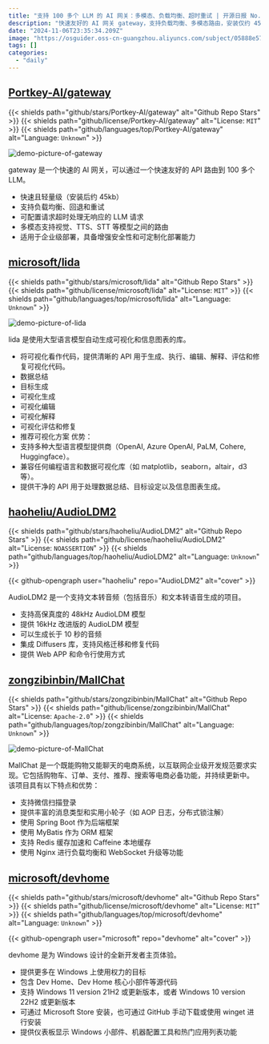 ```yaml
---
title: "支持 100 多个 LLM 的 AI 网关：多模态、负载均衡、超时重试 | 开源日报 No.414"
description: "快速友好的 AI 网关 gateway，支持负载均衡、多模态路由，安装仅约 45kb，适用于企业级部署，安全可靠，让 AI 服务更高效！"
date: "2024-11-06T23:35:34.209Z"
image: "https://osguider.oss-cn-guangzhou.aliyuncs.com/subject/05888e57848603a343f2828f8ae3e3bb.png"
tags: []
categories:
  - "daily"
---
```


## [Portkey-AI/gateway](https://github.com/Portkey-AI/gateway)

{{< shields path="github/stars/Portkey-AI/gateway" alt="Github Repo Stars" >}} {{< shields path="github/license/Portkey-AI/gateway" alt="License: `MIT`" >}} {{< shields path="github/languages/top/Portkey-AI/gateway" alt="Language: `Unknown`" >}}

![demo-picture-of-gateway](https://static.osguider.com/subject/github/Portkey-AI/gateway/fcd930ac5f0c8e3cf02152ae654f28b6.gif)

gateway 是一个快速的 AI 网关，可以通过一个快速友好的 API 路由到 100 多个 LLM。

- 快速且轻量级（安装后约 45kb）
- 支持负载均衡、回退和重试
- 可配置请求超时处理无响应的 LLM 请求
- 多模态支持视觉、TTS、STT 等模型之间的路由
- 适用于企业级部署，具备增强安全性和可定制化部署能力
  
## [microsoft/lida](https://github.com/microsoft/lida)

{{< shields path="github/stars/microsoft/lida" alt="Github Repo Stars" >}} {{< shields path="github/license/microsoft/lida" alt="License: `MIT`" >}} {{< shields path="github/languages/top/microsoft/lida" alt="Language: `Unknown`" >}}

![demo-picture-of-lida](https://osguider.oss-cn-guangzhou.aliyuncs.com/subject/79152d1908ae1d53de4b7310e96417b6.jpeg)

lida 是使用大型语言模型自动生成可视化和信息图表的库。

- 将可视化看作代码，提供清晰的 API 用于生成、执行、编辑、解释、评估和修复可视化代码。
- 数据总结
- 目标生成
- 可视化生成
- 可视化编辑
- 可视化解释
- 可视化评估和修复
- 推荐可视化方案
优势：
- 支持多种大型语言模型提供商（OpenAI, Azure OpenAI, PaLM, Cohere, Huggingface）。
- 兼容任何编程语言和数据可视化库（如 matplotlib，seaborn，altair，d3 等）。
- 提供干净的 API 用于处理数据总结、目标设定以及信息图表生成。
  
## [haoheliu/AudioLDM2](https://github.com/haoheliu/AudioLDM2)

{{< shields path="github/stars/haoheliu/AudioLDM2" alt="Github Repo Stars" >}} {{< shields path="github/license/haoheliu/AudioLDM2" alt="License: `NOASSERTION`" >}} {{< shields path="github/languages/top/haoheliu/AudioLDM2" alt="Language: `Unknown`" >}}

{{< github-opengraph user="haoheliu" repo="AudioLDM2" alt="cover" >}}

AudioLDM2 是一个支持文本转音频（包括音乐）和文本转语音生成的项目。

- 支持高保真度的 48kHz AudioLDM 模型
- 提供 16kHz 改进版的 AudioLDM 模型
- 可以生成长于 10 秒的音频
- 集成 Diffusers 库，支持风格迁移和修复代码
- 提供 Web APP 和命令行使用方式
  
## [zongzibinbin/MallChat](https://github.com/zongzibinbin/MallChat)

{{< shields path="github/stars/zongzibinbin/MallChat" alt="Github Repo Stars" >}} {{< shields path="github/license/zongzibinbin/MallChat" alt="License: `Apache-2.0`" >}} {{< shields path="github/languages/top/zongzibinbin/MallChat" alt="Language: `Unknown`" >}}

![demo-picture-of-MallChat](https://static.osguider.com/subject/github/zongzibinbin/MallChat/6927f5f097b3513a327c85886cb403a3.png)

MallChat 是一个既能购物又能聊天的电商系统，以互联网企业级开发规范要求实现。它包括购物车、订单、支付、推荐、搜索等电商必备功能，并持续更新中。
该项目具有以下特点和优势：

- 支持微信扫描登录
- 提供丰富的消息类型和实用小轮子（如 AOP 日志，分布式锁注解）
- 使用 Spring Boot 作为后端框架
- 使用 MyBatis 作为 ORM 框架
- 支持 Redis 缓存加速和 Caffeine 本地缓存
- 使用 Nginx 进行负载均衡和 WebSocket 升级等功能
  
## [microsoft/devhome](https://github.com/microsoft/devhome)

{{< shields path="github/stars/microsoft/devhome" alt="Github Repo Stars" >}} {{< shields path="github/license/microsoft/devhome" alt="License: `MIT`" >}} {{< shields path="github/languages/top/microsoft/devhome" alt="Language: `Unknown`" >}}

{{< github-opengraph user="microsoft" repo="devhome" alt="cover" >}}

devhome 是为 Windows 设计的全新开发者主页体验。

- 提供更多在 Windows 上使用权力的目标
- 包含 Dev Home、Dev Home 核心小部件等源代码
- 支持 Windows 11 version 21H2 或更新版本，或者 Windows 10 version 22H2 或更新版本
- 可通过 Microsoft Store 安装，也可通过 GitHub 手动下载或使用 winget 进行安装
- 提供仪表板显示 Windows 小部件、机器配置工具和热门应用列表功能
  
